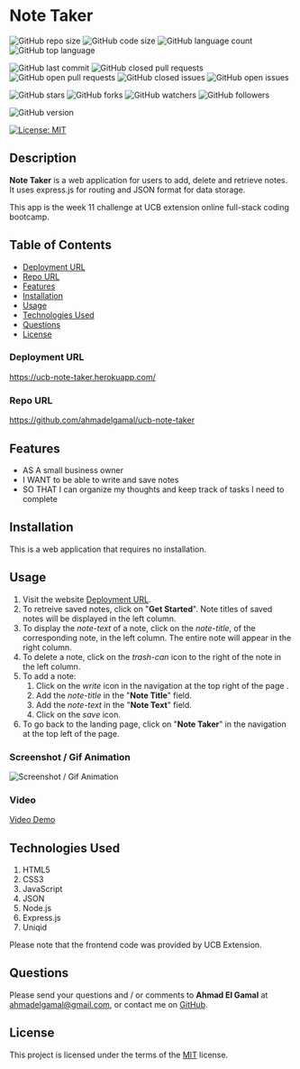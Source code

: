 # Note Taker

![GitHub repo size](https://img.shields.io/github/repo-size/ahmadelgamal/ucb-note-taker?style=plastic)
![GitHub code size](https://img.shields.io/github/languages/code-size/ahmadelgamal/ucb-note-taker?style=plastic)
![GitHub language count](https://img.shields.io/github/languages/count/ahmadelgamal/ucb-note-taker?style=plastic)
![GitHub top language](https://img.shields.io/github/languages/top/ahmadelgamal/ucb-note-taker?style=plastic)

![GitHub last commit](https://img.shields.io/github/last-commit/ahmadelgamal/ucb-note-taker?style=plastic)
![GitHub closed pull requests](https://img.shields.io/github/issues-pr-closed-raw/ahmadelgamal/ucb-note-taker?color=green&style=plastic)
![GitHub open pull requests](https://img.shields.io/github/issues-pr-raw/ahmadelgamal/ucb-note-taker?color=red&style=plastic)
![GitHub closed issues](https://img.shields.io/github/issues-closed-raw/ahmadelgamal/ucb-note-taker?color=green&style=plastic)
![GitHub open issues](https://img.shields.io/github/issues-raw/ahmadelgamal/ucb-note-taker?color=red&style=plastic)

![GitHub stars](https://img.shields.io/github/stars/ahmadelgamal/ucb-note-taker?style=social)
![GitHub forks](https://img.shields.io/github/forks/ahmadelgamal/ucb-note-taker?style=social)
![GitHub watchers](https://img.shields.io/github/watchers/ahmadelgamal/ucb-note-taker?style=social)
![GitHub followers](https://img.shields.io/github/followers/ahmadelgamal?style=social)

![GitHub version](https://img.shields.io/github/package-json/v/ahmadelgamal/ucb-note-taker?color=red&style=plastic)

[![License: MIT](https://img.shields.io/badge/License-MIT-yellow.svg)](https://opensource.org/licenses/MIT)

## Description
**Note Taker** is a web application for users to add, delete and retrieve notes. It uses express.js for routing and JSON format for data storage.

This app is the week 11 challenge at UCB extension online full-stack coding bootcamp.

## Table of Contents
- [Deployment URL](#Deployment-URL)
- [Repo URL](#Repo-URL)
- [Features](#Features)
- [Installation](#Installation)
- [Usage](#Usage)
- [Technologies Used](#Technologies-Used)
- [Questions](#Questions)
- [License](#License)

### Deployment URL
https://ucb-note-taker.herokuapp.com/

### Repo URL
https://github.com/ahmadelgamal/ucb-note-taker

## Features
- AS A small business owner
- I WANT to be able to write and save notes
- SO THAT I can organize my thoughts and keep track of tasks I need to complete

## Installation
This is a web application that requires no installation.

## Usage
1. Visit the website [Deployment URL](https://ucb-note-taker.herokuapp.com/).
1. To retreive saved notes, click on "**Get Started**". Note titles of saved notes will be displayed in the left column.
1. To display the _note-text_ of a note, click on the _note-title_, of the corresponding note, in the left column. The entire note will appear in the right column.
1. To delete a note, click on the _trash-can_ icon to the right of the note in the left column.
1. To add a note:
   1. Click on the _write_ icon in the navigation at the top right of the page .
   1. Add the _note-title_ in the "**Note Title**" field.
   1. Add the _note-text_ in the "**Note Text**" field.
   1. Click on the _save_ icon.
1. To go back to the landing page, click on "**Note Taker**" in the navigation at the top left of the page.

### Screenshot / Gif Animation
![Screenshot / Gif Animation](./assets/...)
### Video
[Video Demo](https://youtu.be/...)

## Technologies Used
1. HTML5
1. CSS3
1. JavaScript
1. JSON
1. Node.js
1. Express.js
1. Uniqid

Please note that the frontend code was provided by UCB Extension.

## Questions
Please send your questions and / or comments to **Ahmad El Gamal** at ahmadelgamal@gmail.com, or contact me on [GitHub](https://github.com/ahmadelgamal).

## License
This project is licensed under the terms of the [MIT](https://opensource.org/licenses/MIT) license.
